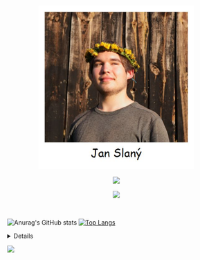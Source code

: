 [//]: <> (Polaroid image with my name)
<p align="center">
  <img width="360" src="polaroid.jpg">
</p>

[//]: <> (My social media)
<p align="center"><a href="https://www.instagram.com/slany3.jan/" target="_blank"><img src="https://img.shields.io/badge/Instagram-E4405F?style=for-the-badge&logo=instagram&logoColor=white"></a></p> <p align="center"><a href="https://twitter.com/slany3jan" target="_blank"><img src="https://img.shields.io/badge/Twitter-1DA1F2?style=for-the-badge&logo=twitter&logoColor=white"></a></p>

<br>

[//]: <> (GitHub stats and most used languages)
![Anurag's GitHub stats](https://github-readme-stats.vercel.app/api?username=slanja&show_icons=true&theme=dark) [![Top Langs](https://github-readme-stats.vercel.app/api/top-langs/?username=slanja&layout=donut&theme=dark)](https://github.com/slanja?tab=repositories)

<details>
<summar>---</summary>

</details>

[//]: <> (Listening now on spotify)
![](https://readme-now-playing.vercel.app/now-playing/q?uid=v75teyo2nhaf35dlgbdlvs8a0)
